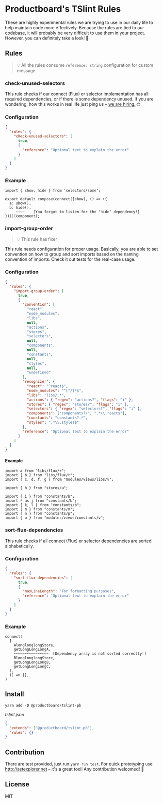 # Productboard's TSlint Rules

These are highly experimental rules we are trying to use in our daily life to help maintain code more effectively. Because the rules are tied to our codebase, it will probably be very difficult to use them in your project. However, you can definitely take a look! 💪

## Rules

> 💡 All the rules consume `reference: string` configuration for custom message

### check-unused-selectors

This rule checks if our connect (Flux) or selector implementation has all required dependencies, or if there is some dependency unused. If you are wondering, how this works in real life just ping us – [we are hiring.](https://www.productboard.com/careers/senior-javascript-developer-react-js/) 🤓

### Configuration

```json
{
  "rules": {
    "check-unused-selectors": [
      true,
      {
        "reference": "Optional text to explain the error"
      }
    ]
  }
}
```

### Example

```text
import { show, hide } from 'selectors/some';

export default compose(connect([show], () => ({
  a: show(),
  b: hide(),
     ~~~~    [You forgot to listen for the "hide" dependency!]
})))(component);
```

### import-group-order

> 💡 This rule has fixer

This rule needs configuration for proper usage. Basically, you are able to set convention on how to group and sort imports based on the naming convention of imports. Check it out tests for the real-case usage.

### Configuration

```json
{
  "rules": {
    "import-group-order": [
      true,
      {
        "convention": [
          "react",
          "node_modules",
          "libs",
          null,
          "actions",
          "stores",
          "selectors",
          null,
          "components",
          null,
          "constants",
          null,
          "styles",
          null,
          "undefined"
        ],
        "recognizer": {
          "react": "^react$",
          "node_modules": "^[^/]*$",
          "libs": "libs/.*",
          "actions": { "regex": "actions?", "flags": "i" },
          "stores": { "regex": "stores?", "flags": "i" },
          "selectors": { "regex": "selectors?", "flags": "i" },
          "components": ["components?/", ".*\\.react$"],
          "constants": "constants?.*",
          "styles": ".*\\.styles$"
        },
        "reference": "Optional text to explain the error"
      }
    ]
  }
}
```

#### Example

```tsx
import a from "libs/flux/r";
import { b } from "libs/flux/r";
import { c, d, f, g } from "modules/views/libs/v";

import { h } from "stores/u";

import { i } from "constants/b";
import * as j from "constants/b";
import { k, l } from "constants/b";
import { m } from "constants/m";
import { n } from "constants/p";
import { o } from "modules/views/constants/v";
```

### sort-flux-dependencies

This rule checks if all connect (Flux) or selector dependencies are sorted alphabetically.

### Configuration

```json
{
  "rules": {
    "sort-flux-dependencies": [
      true,
      {
        "maxLineLength": "For formatting purposes",
        "reference": "Optional text to explain the error"
      }
    ]
  }
}
```

### Example

```text
connect(
  [
    AlonglonglongStore,
    getLongLongLongA,
    ~~~~~~~~~~~~~~~~  [Dependency array is not sorted correctly!]
    BlonglonglongStore,
    getLongLongLongB,
    getLongLongLongC,
  ],
  () => {},
)
```

## Install

```
yarn add -D @productboard/tslint-pb
```

_tslint.json_

```json
{
  "extends": ["@productboard/tslint-pb"],
  "rules": {}
}
```

## Contribution

There are test provided, just run `yarn run test`. For quick prototyping use http://astexplorer.net – it's a great tool! Any contribution welcomed! 🙏

## License

MIT
